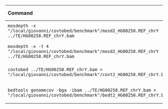 | Command | Mean [s] | Min [s] | Max [s] | Relative |
|:---|---:|---:|---:|---:|
| `mosdepth -x "/local/giovanni/covtobed/benchmark"/mosd2_HG00258.REF_chrY ../TE/HG00258.REF_chrY.bam` | 3.444 ± 0.102 | 3.322 | 3.570 | 1.53 ± 0.06 |
| `mosdepth -x -t 4 "/local/giovanni/covtobed/benchmark"/mosd2_HG00258.REF_chrY ../TE/HG00258.REF_chrY.bam` | 3.165 ± 0.083 | 3.071 | 3.272 | 1.40 ± 0.05 |
| `covtobed ../TE/HG00258.REF_chrY.bam > "/local/giovanni/covtobed/benchmark"/covt2_HG00258.REF_chrY.bed` | 2.257 ± 0.057 | 2.205 | 2.370 | 1.00 |
| `bedtools genomecov -bga -ibam ../TE/HG00258.REF_chrY.bam > "/local/giovanni/covtobed/benchmark"/bedt2_HG00258.REF_chrY.bed` | 39.259 ± 0.417 | 38.739 | 39.800 | 17.39 ± 0.48 |
